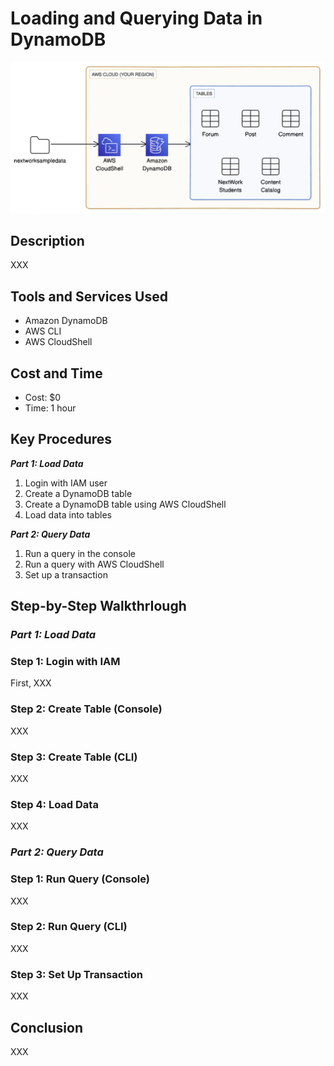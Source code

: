 # Loading and Querying Data in DynamoDB

<p align="center">
<img src="Screenshots_Part1/architecture.png" alt="Preview" width="600"/>
</p>

## Description
XXX

## Tools and Services Used
- Amazon DynamoDB
- AWS CLI
- AWS CloudShell

## Cost and Time
- Cost: $0
- Time: 1 hour

## Key Procedures
**_Part 1: Load Data_**
1. Login with IAM user
2. Create a DynamoDB table
3. Create a DynamoDB table using AWS CloudShell
4. Load data into tables

**_Part 2: Query Data_**
1. Run a query in the console
2. Run a query with AWS CloudShell
3. Set up a transaction

## Step-by-Step WalkthrIough
### _Part 1: Load Data_
### Step 1: Login with IAM

First, XXX

### Step 2: Create Table (Console)

XXX

### Step 3: Create Table (CLI)

XXX

### Step 4: Load Data

XXX

### _Part 2: Query Data_
### Step 1: Run Query (Console)

XXX

### Step 2: Run Query (CLI)

XXX

### Step 3: Set Up Transaction

XXX

## Conclusion

XXX
